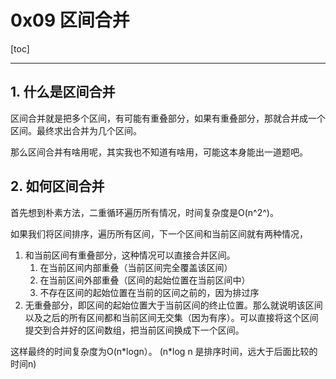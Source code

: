 # 0x09 区间合并

[toc]

---

## 1. 什么是区间合并

区间合并就是把多个区间，有可能有重叠部分，如果有重叠部分，那就合并成一个区间。最终求出合并为几个区间。

那么区间合并有啥用呢，其实我也不知道有啥用，可能这本身能出一道题吧。

## 2. 如何区间合并

首先想到朴素方法，二重循环遍历所有情况，时间复杂度是O(n^2^)。

如果我们将区间排序，遍历所有区间，下一个区间和当前区间就有两种情况，

1. 和当前区间有重叠部分，这种情况可以直接合并区间。
   1. 在当前区间内部重叠（当前区间完全覆盖该区间）
   2. 在当前区间外部重叠（区间的起始位置在当前区间中）
   3. 不存在区间的起始位置在当前的区间之前的，因为排过序
2. 无重叠部分，即区间的起始位置大于当前区间的终止位置。那么就说明该区间以及之后的所有区间都和当前区间无交集（因为有序）。可以直接将这个区间提交到合并好的区间数组，把当前区间换成下一个区间。

这样最终的时间复杂度为O(n*logn）。 (n\*log n 是排序时间，远大于后面比较的时间n)